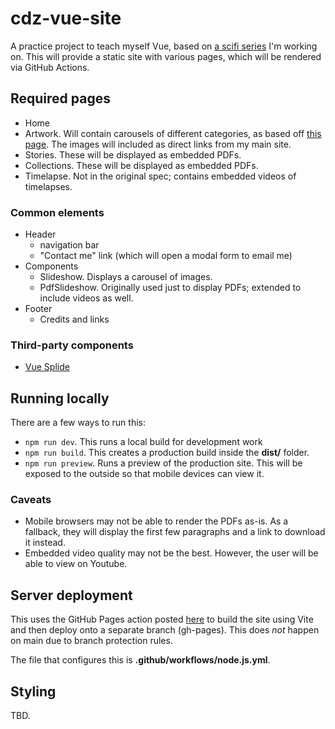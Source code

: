 # cdz-vue-site
A practice project to teach myself Vue, based on [a scifi series](https://aceade.wordpress.com/connacht-disaster-zone/) I'm working on. This will provide a static site with various pages, which will be rendered via GitHub Actions.

## Required pages
- Home
- Artwork. Will contain carousels of different categories, as based off [this page](https://aceade.wordpress.com/connacht-disaster-zone/connacht-disaster-zone-artwork/). The images will included as direct links from my main site.
- Stories. These will be displayed as embedded PDFs.
- Collections. These will be displayed as embedded PDFs.
- Timelapse. Not in the original spec; contains embedded videos of timelapses.


### Common elements
- Header
    - navigation bar
    - "Contact me" link (which will open a modal form to email me)
- Components
    - Slideshow. Displays a carousel of images.
    - PdfSlideshow. Originally used just to display PDFs; extended to include videos as well.
- Footer
    - Credits and links

### Third-party components
- [Vue Splide](https://github.com/Splidejs/vue-splide)

## Running locally
There are a few ways to run this:
- `npm run dev`. This runs a local build for development work
- `npm run build`. This creates a production build inside the **dist/** folder.
- `npm run preview`. Runs a preview of the production site. This will be exposed to the outside so that mobile devices can view it.

### Caveats
- Mobile browsers may not be able to render the PDFs as-is. As a fallback, they will display the first few paragraphs and a link to download it instead.
- Embedded video quality may not be the best. However, the user will be able to view on Youtube.

## Server deployment
This uses the GitHub Pages action posted [here](https://github.com/peaceiris/actions-gh-pages) to build the site using Vite and then deploy onto a separate branch (gh-pages). This does _not_ happen on main due to branch protection rules.

The file that configures this is **.github/workflows/node.js.yml**.

## Styling
TBD.
